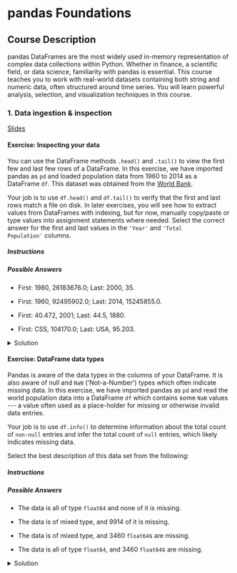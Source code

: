 # pandas Foundations

## Course Description

pandas DataFrames are the most widely used in-memory representation of complex data collections within Python. Whether in finance, a scientific field, or data science, familiarity with pandas is essential. This course teaches you to work with real-world datasets containing both string and numeric data, often structured around time series. You will learn powerful analysis, selection, and visualization techniques in this course.

### 1. Data ingestion & inspection
[Slides](./01_chapter1.pdf)


#### Exercise: Inspecting your data

You can use the DataFrame methods `.head()` and `.tail()` to view the first few and last few rows of a DataFrame. In this exercise, we have imported pandas as `pd` and loaded population data from 1960 to 2014 as a DataFrame `df`. This dataset was obtained from the [World Bank](http://databank.worldbank.org/data/reports.aspx?source=2&type=metadata&series=SP.URB.TOTL.IN.ZS#).

Your job is to use `df.head()` and `df.tail()` to verify that the first and last rows match a file on disk. In later exercises, you will see how to extract values from DataFrames with indexing, but for now, manually copy/paste or type values into assignment statements where needed. Select the correct answer for the first and last values in the `'Year'` and `'Total Population'` columns.

##### Instructions

##### Possible Answers

-   First: 1980, 26183676.0; Last: 2000, 35.

-   First: 1960, 92495902.0; Last: 2014, 15245855.0.

-   First: 40.472, 2001; Last: 44.5, 1880.

-   First: CSS, 104170.0; Last: USA, 95.203.

<details>
<summary>Solution</summary>
  
  **First: 1960, 92495902.0; Last: 2014, 15245855.0.**

    ```python
        import pandas as pd
        df = pd.read_csv('datasets/world_ind_pop_data.csv')
        print(df.head())
        print(df.tail())        
    ```

</details>

#### Exercise: DataFrame data types

Pandas is aware of the data types in the columns of your DataFrame. It is also aware of null and `NaN` ('Not-a-Number') types which often indicate missing data. In this exercise, we have imported pandas as `pd` and read the world population data into a DataFrame `df` which contains some `NaN` values --- a value often used as a place-holder for missing or otherwise invalid data entries.

Your job is to use `df.info()` to determine information about the total count of `non-null` entries and infer the total count of `null` entries, which likely indicates missing data.

Select the best description of this data set from the following:

##### Instructions


##### Possible Answers

-   The data is all of type `float64` and none of it is missing.

-   The data is of mixed type, and 9914 of it is missing.

-   The data is of mixed type, and 3460 `float64`s are missing.

-   The data is all of type `float64`, and 3460 `float64`s are missing.

<details>
<summary>Solution</summary>
  
  **The data is of mixed type, and 3460 `float64`s are missing.**

```python
      import pandas as pd
      df = pd.read_csv('datasets/world_ind_pop_data.csv')
      # df is already manipulated, only original dataset available for download
      df.iloc[0:10380:3, -2] = np.nan
      # Above statement makes dataset similar to one DataCamp gives you on console
      df.info()
```


</details>
